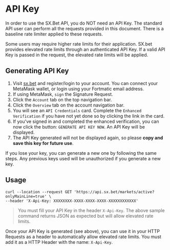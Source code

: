 # API Key

In order to use the SX.Bet API, you do NOT need an API Key. The standard API user can perform all the requests provided in this document. There is a baseline rate limiter applied to these requests.

Some users may require higher rate limits for their application. SX.bet provides elevated rate limits through an authenticated API Key. If a valid API Key is passed in the request, the elevated rate limits will be applied.

## Generating API Key

1. Visit <a href='https://sx.bet'>sx.bet</a> and register/login to your account. You can connect your MetaMask wallet, or login using your Fortmatic email address.
2. If using MetaMask, `sign` the Signature Request.
3. Click the `Account` tab on the top navigation bar.
4. Click the `Overview` tab on the account navigation bar.
5. You will see an `API Credentials` card. Complete the `Enhanced Verification` if you have not yet done so by clicking the link in the card.
6. If you've signed in and completed the enhanced verification, you can now click the button: `GENERATE API KEY NOW`. An API Key will be displayed.
7. The API Key generated will not be displayed again, so please <b>copy and save this key for future use</b>.

<aside class="notice">
If you lose your key, you can generate a new one by following the same steps. Any previous keys used will be unauthorized if you generate a new key.
</aside>

## Usage

```shell
curl --location --request GET 'https://api.sx.bet/markets/active?onlyMainLine=true' \
--header 'X-Api-Key: XXXXXXXX-XXXX-XXXX-XXXX-XXXXXXXXXXXX'
```

> You must fill your API Key in the header `X-Api-Key`. The above sample command returns JSON as expected but will allow elevated rate limits.

Once your API Key is generated (see above), you can use it in your HTTP Requests as a header to automatically allow elevated rate limits. You must add it as a HTTP Header with the name: `X-Api-Key`.

